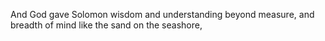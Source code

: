 And God gave Solomon wisdom and understanding beyond measure, and breadth of mind like the sand on the seashore,
